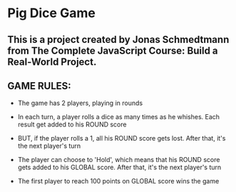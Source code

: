 # Pig Dice Game

## This is a project created by Jonas Schmedtmann from The Complete JavaScript Course: Build a Real-World Project. 

## GAME RULES:

- The game has 2 players, playing in rounds

- In each turn, a player rolls a dice as many times as he whishes. Each result get added to his ROUND score

- BUT, if the player rolls a 1, all his ROUND score gets lost. After that, it's the next player's turn

- The player can choose to 'Hold', which means that his ROUND score gets added to his GLOBAL score. After that, it's the next player's turn

- The first player to reach 100 points on GLOBAL score wins the game
